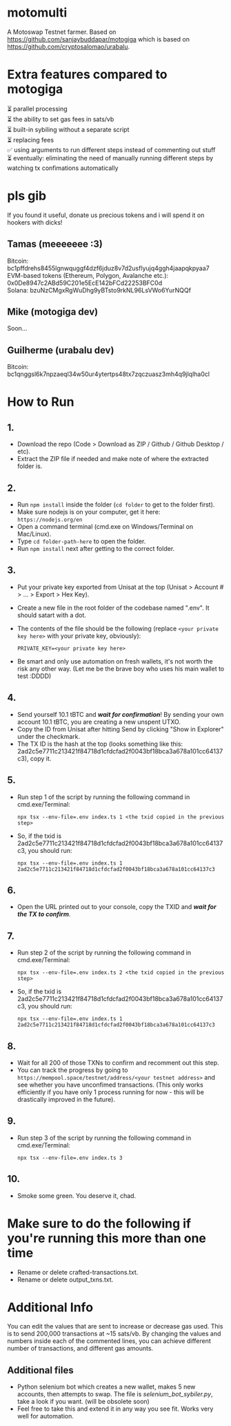 # motomulti

A Motoswap Testnet farmer. Based on https://github.com/sanjaybuddapar/motogiga which is based on https://github.com/cryptosalomao/urabalu.

# Extra features compared to motogiga

⏳ parallel processing  
⏳ the ability to set gas fees in sats/vb  
⏳ built-in sybiling without a separate script  
⏳ replacing fees  
✅ using arguments to run different steps instead of commenting out stuff  
⏳ eventually: eliminating the need of manually running different steps by watching tx confimations automatically

# pls gib

If you found it useful, donate us precious tokens and i will spend it on hookers with dicks!

## Tamas (meeeeeee :3)
Bitcoin: bc1pffdrehs8455lgnwquggf4dzf6jduz8v7d2usflyujq4ggh4jaapqkpyaa7  
EVM-based tokens (Ethereum, Polygon, Avalanche etc.): 0x0De8947c2ABd59C201e5EcE142bFCd22253BFC0d  
Solana: bzuNzCMgxRgWuDhg9yBTsto9rkNL96LsVWo6YurNQQf

## Mike (motogiga dev)
Soon...

## Guilherme (urabalu dev)
Bitcoin: bc1qnggsl6k7npzaeql34w50ur4ytertps48tx7zqczuasz3mh4q9jlqlha0cl

# How to Run
 
## 1. 
- Download the repo (Code > Download as ZIP / Github / Github Desktop / etc).
- Extract the ZIP file if needed and make note of where the extracted folder is.
  
## 2.
- Run `npm install` inside the folder (`cd folder` to get to the folder first).
- Make sure nodejs is on your computer, get it here: `https://nodejs.org/en`
- Open a command terminal (cmd.exe on Windows/Terminal on Mac/Linux).
- Type `cd folder-path-here` to open the folder.
- Run `npm install` next after getting to the correct folder.

## 3.
- Put your private key exported from Unisat at the top (Unisat > Account # > ... > Export > Hex Key).
- Create a new file in the root folder of the codebase named ".env". It should satart with a dot.
  
- The contents of the file should be the following (replace `<your private key here>` with your private key, obviously):

  ```
  PRIVATE_KEY=<your private key here>
  ```

- Be smart and only use automation on fresh wallets, it's not worth the risk any other way. (Let me be the brave boy who uses his main wallet to test :DDDD)

## 4.   
- Send yourself 10.1 tBTC and ***wait for confirmation***! By sending your own account 10.1 tBTC, you are creating a new unspent UTXO.
- Copy the ID from Unisat after hitting Send by clicking "Show in Explorer" under the checkmark.
- The TX ID is the hash at the top (looks something like this: 2ad2c5e7711c213421f84718d1cfdcfad2f0043bf18bca3a678a101cc64137c3), copy it.

## 5.
- Run step 1 of the script by running the following command in cmd.exe/Terminal:

  ```
  npx tsx --env-file=.env index.ts 1 <the txid copied in the previous step>
  ```

- So, if the txid is 2ad2c5e7711c213421f84718d1cfdcfad2f0043bf18bca3a678a101cc64137c3, you should run:

  ```
  npx tsx --env-file=.env index.ts 1 2ad2c5e7711c213421f84718d1cfdcfad2f0043bf18bca3a678a101cc64137c3
  ```

## 6.
- Open the URL printed out to your console, copy the TXID and ***wait for the TX to confirm***.

## 7.
- Run step 2 of the script by running the following command in cmd.exe/Terminal:
  ```
  npx tsx --env-file=.env index.ts 2 <the txid copied in the previous step>
  ```

- So, if the txid is 2ad2c5e7711c213421f84718d1cfdcfad2f0043bf18bca3a678a101cc64137c3, you should run:

  ```
  npx tsx --env-file=.env index.ts 1 2ad2c5e7711c213421f84718d1cfdcfad2f0043bf18bca3a678a101cc64137c3
  ```

## 8.
- Wait for all 200 of those TXNs to confirm and recomment out this step.
- You can track the progress by going to `https://mempool.space/testnet/address/<your testnet address>` and see whether you have unconfimed transactions. (This only works efficiently if you have only 1 process running for now - this will be drastically improved in the future).

## 9.
- Run step 3 of the script by running the following command in cmd.exe/Terminal:
  ```
  npx tsx --env-file=.env index.ts 3
  ```

## 10.
- Smoke some green. You deserve it, chad.

# Make sure to do the following if you're running this more than one time

- Rename or delete crafted-transactions.txt.
- Rename or delete output_txns.txt.

# Additional Info

You can edit the values that are sent to increase or decrease gas used. This is to send 200,000 transactions at ~15 sats/vb.
By changing the values and numbers inside each of the commented lines, you can achieve different number of transactions, and different gas amounts.

## Additional files
- Python selenium bot which creates a new wallet, makes 5 new accounts, then attempts to swap. The file is _selenium_bot_sybiler.py_, take a look if you want. (will be obsolete soon)
- Feel free to take this and extend it in any way you see fit. Works very well for automation.